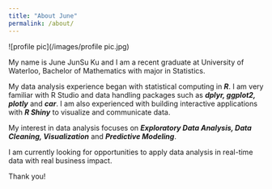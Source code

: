 ```yaml
---
title: "About June"
permalink: /about/
---
```



![profile pic](/images/profile pic.jpg)




My name is June JunSu Ku and I am a recent graduate at University of Waterloo, Bachelor of Mathematics with
major in Statistics.

My data analysis experience began with statistical computing in __*R*__. I am very familiar with R Studio and data handling packages such as __*dplyr, ggplot2, plotly*__ and __*car*__. I am also experienced with building interactive applications with __*R Shiny*__ to visualize and communicate data.

My interest in data analysis focuses on __*Exploratory Data Analysis, Data Cleaning, Visualization*__ and __*Predictive Modeling*__.

I am currently looking for opportunities to apply data analysis in real-time data with real business impact.

Thank you!
